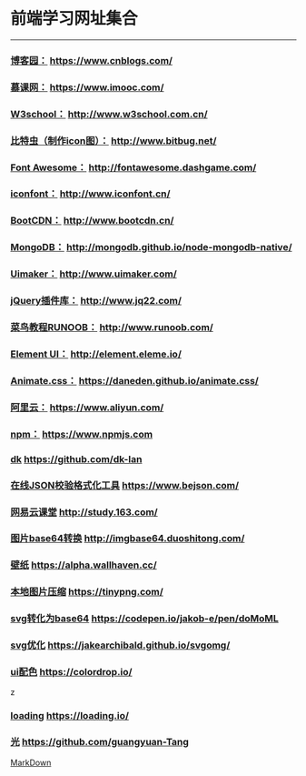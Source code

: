 # 前端学习网址集合

---

### [博客园：](https://www.cnblogs.com/) https://www.cnblogs.com/

### [慕课网：](https://www.imooc.com/) https://www.imooc.com/

### [W3school：](http://www.w3school.com.cn/) http://www.w3school.com.cn/

### [比特虫（制作icon图）：](http://www.bitbug.net/) http://www.bitbug.net/

### [Font Awesome：](http://fontawesome.dashgame.com/) http://fontawesome.dashgame.com/

### [iconfont：](http://www.iconfont.cn/) http://www.iconfont.cn/

### [BootCDN：](http://www.bootcdn.cn/) http://www.bootcdn.cn/

### [MongoDB：](http://mongodb.github.io/node-mongodb-native/) http://mongodb.github.io/node-mongodb-native/

### [Uimaker：](http://www.uimaker.com/) http://www.uimaker.com/

### [jQuery插件库：](http://www.jq22.com/) http://www.jq22.com/

### [菜鸟教程RUNOOB：](http://www.runoob.com/) http://www.runoob.com/

### [Element UI：](http://element.eleme.io/#/zh-CN) http://element.eleme.io/

### [Animate.css：](https://daneden.github.io/animate.css/) https://daneden.github.io/animate.css/

### [阿里云：](https://www.aliyun.com/) https://www.aliyun.com/

### [npm：](https://www.npmjs.com) https://www.npmjs.com

### [dk](https://github.com/dk-lan) https://github.com/dk-lan

### [在线JSON校验格式化工具](https://www.bejson.com/) https://www.bejson.com/

### [网易云课堂](http://study.163.com/) http://study.163.com/

### [图片base64转换](http://imgbase64.duoshitong.com/) http://imgbase64.duoshitong.com/

### [壁纸](https://alpha.wallhaven.cc/) https://alpha.wallhaven.cc/

### [本地图片压缩](https://tinypng.com/) https://tinypng.com/

### [svg转化为base64](https://codepen.io/jakob-e/pen/doMoML) https://codepen.io/jakob-e/pen/doMoML

### [svg优化](https://jakearchibald.github.io/svgomg/) https://jakearchibald.github.io/svgomg/

### [ui配色](https://colordrop.io/) https://colordrop.io/
z
### [loading](https://loading.io/) https://loading.io/

### [光](https://github.com/guangyuan-Tang) https://github.com/guangyuan-Tang


[MarkDown](https://www.appinn.com/markdown/)
